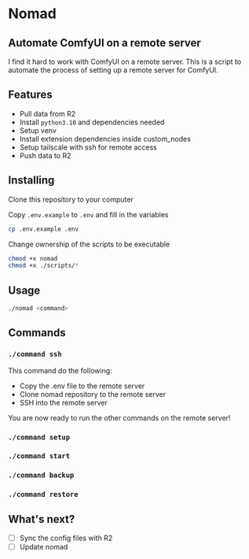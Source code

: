 # Nomad
## Automate ComfyUI on a remote server

I find it hard to work with ComfyUI on a remote server. This is a script to automate the process of setting up a remote server for ComfyUI.

## Features

- Pull data from R2
- Install `python3.10` and dependencies needed
- Setup venv
- Install extension dependencies inside custom_nodes
- Setup tailscale with ssh for remote access
- Push data to R2

## Installing

Clone this repository to your computer

Copy `.env.example` to `.env` and fill in the variables

```bash
cp .env.example .env
```

Change ownership of the scripts to be executable

```bash
chmod +x nomad
chmod +x ./scripts/*
```

## Usage

```bash
./nomad <command>
```

## Commands

### `./command ssh`

This command do the following:

- Copy the .env file to the remote server
- Clone nomad repository to the remote server
- SSH into the remote server

You are now ready to run the other commands on the remote server!

### `./command setup`

### `./command start`

### `./command backup`

### `./command restore`


## What's next?

- [ ] Sync the config files with R2
- [ ] Update nomad
